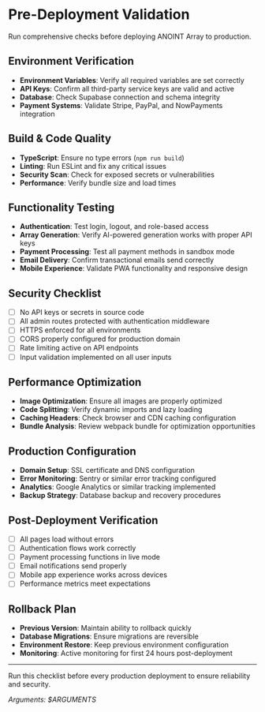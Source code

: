 # Pre-Deployment Validation

Run comprehensive checks before deploying ANOINT Array to production.

## Environment Verification
- **Environment Variables**: Verify all required variables are set correctly
- **API Keys**: Confirm all third-party service keys are valid and active
- **Database**: Check Supabase connection and schema integrity
- **Payment Systems**: Validate Stripe, PayPal, and NowPayments integration

## Build & Code Quality
- **TypeScript**: Ensure no type errors (`npm run build`)
- **Linting**: Run ESLint and fix any critical issues
- **Security Scan**: Check for exposed secrets or vulnerabilities
- **Performance**: Verify bundle size and load times

## Functionality Testing
- **Authentication**: Test login, logout, and role-based access
- **Array Generation**: Verify AI-powered generation works with proper API keys
- **Payment Processing**: Test all payment methods in sandbox mode
- **Email Delivery**: Confirm transactional emails send correctly
- **Mobile Experience**: Validate PWA functionality and responsive design

## Security Checklist
- [ ] No API keys or secrets in source code
- [ ] All admin routes protected with authentication middleware
- [ ] HTTPS enforced for all environments
- [ ] CORS properly configured for production domain
- [ ] Rate limiting active on API endpoints
- [ ] Input validation implemented on all user inputs

## Performance Optimization
- **Image Optimization**: Ensure all images are properly optimized
- **Code Splitting**: Verify dynamic imports and lazy loading
- **Caching Headers**: Check browser and CDN caching configuration
- **Bundle Analysis**: Review webpack bundle for optimization opportunities

## Production Configuration
- **Domain Setup**: SSL certificate and DNS configuration
- **Error Monitoring**: Sentry or similar error tracking configured
- **Analytics**: Google Analytics or similar tracking implemented
- **Backup Strategy**: Database backup and recovery procedures

## Post-Deployment Verification
- [ ] All pages load without errors
- [ ] Authentication flows work correctly
- [ ] Payment processing functions in live mode
- [ ] Email notifications send properly
- [ ] Mobile app experience works across devices
- [ ] Performance metrics meet expectations

## Rollback Plan
- **Previous Version**: Maintain ability to rollback quickly
- **Database Migrations**: Ensure migrations are reversible
- **Environment Restore**: Keep previous environment configuration
- **Monitoring**: Active monitoring for first 24 hours post-deployment

---

Run this checklist before every production deployment to ensure reliability and security.

*Arguments: $ARGUMENTS*